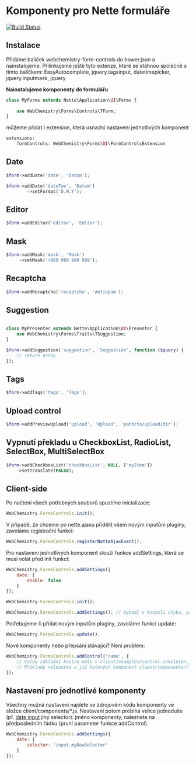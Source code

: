 # Komponenty pro Nette formuláře

[![Build Status](https://travis-ci.org/WebChemistry/forms-controls.svg?branch=master)](https://travis-ci.org/WebChemistry/forms-controls)

## Instalace

Přidáme balíček webchemistry-form-controls do bower.json a nainstalujeme.
Přilinkujeme ještě tyto extenze, které se stáhnou společně s tímto balíčkem: EasyAutocomplete, jquery.tagsinput, datetimepicker, jquery.inputmask, jquery

**Nainstalujeme komponenty do formulářu**

```php
class MyForms extends Nette\Application\UI\Forms {
    
    use WebChemistry\Forms\Controls\TForm;
}
```

můžeme přidat i extension, která usnadní nastavení jednotlivých komponent

```php
extensions:
    formControls: WebChemistry\Forms\DI\FormControlsExtension
```

## Date

```php
$form->addDate('date', 'Datum');

$form->addDate('dateTwo', 'Datum')
        ->setFormat('D.M.Y');
```

## Editor

```php
$form->addEditor('editor', 'Editor');
```

## Mask

```php
$form->addMask('mask', 'Mask')
     ->setMask('+999 999 999 999');
```

## Recaptcha

```php
$form->addRecaptcha('recaptcha', 'Antispam');
```

## Suggestion

```php

class MyPresenter extends Nette\Application\UI\Presenter {
    use WebChemistry\Forms\Traits\TSuggestion;
}
```

```php
$form->addSuggestion('suggestion', 'Suggestion', function ($query) {
    // return array
});
```

## Tags

```php
$form->addTags('tags', 'Tags');
```

## Upload control

```php
$form->addPreviewUpload('upload', 'Upload', 'path/to/upload/dir');
```

## Vypnutí překladu u CheckboxList, RadioList, SelectBox, MultiSelectBox

```php
$form->addCheckboxList('checkboxList', NULL, ['myItem'])
	->setTranslate(FALSE);
```

## Client-side

Po načtení všech potřebných souborů spustíme inicializace:

```js
WebChemistry.FormsControls.init();
```

V případě, že chceme po nette.ajaxu přidělit všem novým inputům pluginy, zavoláme registrační funkci:
```js
WebChemistry.FormsControls.registerNetteAjaxEvent();
```

Pro nastavení jednotlivých komponent slouží funkce addSettings, která se musí volat před init funkcí:
```js
WebChemistry.FormsControls.addSettings({
    date: {
        enable: false
    }
});

WebChemistry.FormsControls.init();

WebChemistry.FormsControls.addSettings(); // Vyhodí v konzoli chybu, protože toto volání je zbytečné
```

Potřebujeme-li přidat novým inputům pluginy, zavoláme funkci update:
```js
WebChemistry.FormsControls.update();
```

Nové komponenty nebo přepsání stávající? Není problém:
```js
WebChemistry.FormsControls.addControl('name', {
    // Celou základní kostru máte v client/examples/control.sekeleton.js
    // Příklady nalezneta u již hotových komponent client/components/*.js
});
```

## Nastavení pro jednotlivé komponenty

Všechny možná nastavení najdete ve zdrojovém kódu komponenty ve složce client/components/*.js.
Nastavení potom probíhá velice jednoduše (př. [date input](https://github.com/WebChemistry/forms-controls/blob/master/client/components/date.js#L5) jiny selector):
jméno komponenty, naleznete na předposledním řádku (první parameter funkce addControl).

```js
WebChemistry.FormsControls.addSettings({
    date: {
        selector: 'input.myNewSelector'
    }
});
```
